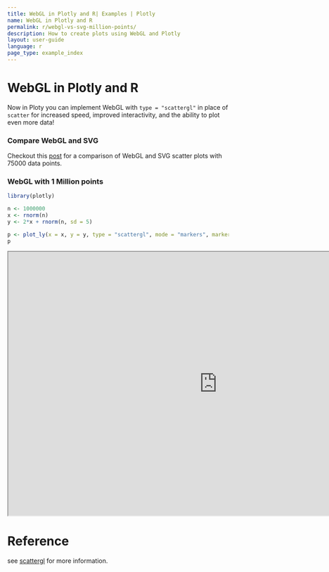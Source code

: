 ```yaml
---
title: WebGL in Plotly and R| Examples | Plotly
name: WebGL in Plotly and R
permalink: r/webgl-vs-svg-million-points/
description: How to create plots using WebGL and Plotly
layout: user-guide
language: r
page_type: example_index
---
```

# WebGL in Plotly and R

Now in Ploty you can implement WebGL with `type = "scattergl"` in place of `scatter` for increased speed, improved interactivity, and the ability to plot even more data!


### Compare WebGL and SVG

Checkout this [post](/r/compare-webgl-svg/) for a comparison of WebGL and SVG scatter plots with 75000 data points.

### WebGL with 1 Million points 

```r
library(plotly)

n <- 1000000
x <- rnorm(n)
y <- 2*x + rnorm(n, sd = 5)

p <- plot_ly(x = x, y = y, type = "scattergl", mode = "markers", marker = list(line = list(width = 2)))
p
```

<iframe src="https://plot.ly/~RPlotBot/2865/y-vs-x/" width="950" height="600px" scrolling="no" seamless="seamless"></iframe>

# Reference
see [scattergl](https://plot.ly/r/reference/#scattergl) for more information. 





